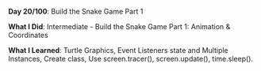 **Day 20/100**: Build the Snake Game Part 1

**What I Did**: Intermediate - Build the Snake Game Part 1: Animation & Coordinates

**What I Learned**: Turtle Graphics, Event Listeners state and Multiple Instances, Create class, Use screen.tracer(), screen.update(), time.sleep().
